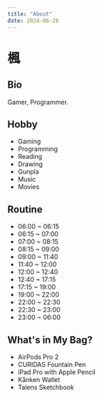 ```yaml
---
title: "About"
date: 2024-06-28
---
```


# 楓

## Bio

Gamer, Programmer.

## Hobby

- Gaming
- Programming
- Reading
- Drawing
- Gunpla
- Music
- Movies

## Routine

- 06:00 ~ 06:15
- 06:15 ~ 07:00
- 07:00 ~ 08:15
- 08:15 ~ 09:00
- 09:00 ~ 11:40
- 11:40 ~ 12:00
- 12:00 ~ 12:40
- 12:40 ~ 17:15
- 17:15 ~ 19:00
- 19:00 ~ 22:00
- 22:00 ~ 22:30
- 22:30 ~ 23:00
- 23:00 ~ 06:00

## What's in My Bag?

- AirPods Pro 2
- CURIDAS Fountain Pen
- iPad Pro with Apple Pencil
- Kånken Wallet
- Talens Sketchbook